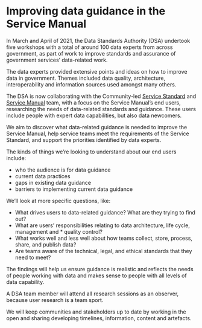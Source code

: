 # Improving data guidance in the Service Manual

In March and April of 2021, the Data Standards Authority (DSA) undertook five workshops with a total of around 100 data experts from across government, as part of work to improve standards and assurance of government services’ data-related work.

The data experts provided extensive points and ideas on how to improve data in government. Themes included data quality, architecture, interoperability and information sources used amongst many others.

The DSA is now collaborating with the Community-led [Service Standard](https://www.gov.uk/service-manual/service-standard) and [Service Manual](https://www.gov.uk/service-manual) team, with a focus on the Service Manual’s end users, researching the needs of data-related standards and guidance. These users include people with expert data capabilities, but also data newcomers.

We aim to discover what data-related guidance is needed to improve the Service Manual, help service teams meet the requirements of the Service Standard, and support the priorities identified by data experts.

The kinds of things we’re looking to understand about our end users include:
* who the audience is for data guidance
* current data practices
* gaps in existing data guidance
* barriers to implementing current data guidance

We’ll look at more specific questions, like:
* What drives users to data-related guidance? What are they trying to find out?
* What are users’ responsibilities relating to data architecture, life cycle, management and * quality control?
* What works well and less well about how teams collect, store, process, share, and publish data?
* Are teams aware of the technical, legal, and ethical standards that they need to meet?

The findings will help us ensure guidance is realistic and reflects the needs of people working with data and makes sense to people with all levels of data capability.

A DSA team member will attend all research sessions as an observer, because user research is a team sport.

We will keep communities and stakeholders up to date by working in the open and sharing developing timelines, information, content and artefacts.  
